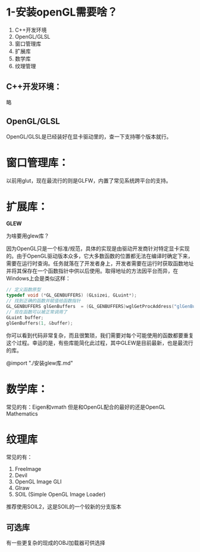 # 1-安装openGL需要啥？

1. C++开发环境
2. OpenGL/GLSL
3. 窗口管理库
4. 扩展库
5. 数学库
6. 纹理管理

## C++开发环境：
略

## OpenGL/GLSL

OpenGL/GLSL是已经装好在显卡驱动里的，查一下支持哪个版本就行。

# 窗口管理库：
以前用glut，现在最流行的则是GLFW，内置了常见系统跨平台的支持。

# 扩展库：

**GLEW**

为啥要用glew库？

因为OpenGL只是一个标准/规范，具体的实现是由驱动开发商针对特定显卡实现的。由于OpenGL驱动版本众多，它大多数函数的位置都无法在编译时确定下来，需要在运行时查询。任务就落在了开发者身上，开发者需要在运行时获取函数地址并将其保存在一个函数指针中供以后使用。取得地址的方法因平台而异，在Windows上会是类似这样：

```cpp
// 定义函数原型
typedef void (*GL_GENBUFFERS) (GLsizei, GLuint*);
// 找到正确的函数并赋值给函数指针
GL_GENBUFFERS glGenBuffers  = (GL_GENBUFFERS)wglGetProcAddress("glGenBuffers");
// 现在函数可以被正常调用了
GLuint buffer;
glGenBuffers(1, &buffer);
```

你可以看到代码非常复杂，而且很繁琐，我们需要对每个可能使用的函数都要重复这个过程。幸运的是，有些库能简化此过程，其中GLEW是目前最新，也是最流行的库。

@import "./安装glew库.md"

# 数学库：

常见的有：Eigen和vmath
但是和OpenGL配合的最好的还是OpenGL Mathematics

# 纹理库

常见的有：
1. FreeImage
2. Devil
3. OpenGL Image GLI
4. Glraw
5. SOIL (Simple OpenGL Image Loader)

推荐使用SOIL2，这是SOIL的一个较新的分支版本

## 可选库

有一些更复杂的现成的OBJ加载器可供选择